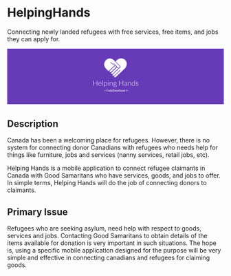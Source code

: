 # HelpingHands
Connecting newly landed refugees with free services, free items, and jobs they can apply for.

![Image of HelpingHands](https://github.com/CodeDoesGood/HelpingHands/blob/master/art-work/SocialBanners/HelpingHands_banner.png)

## Description
Canada has been a welcoming place for refugees. However, there is no system for connecting donor Canadians with refugees who needs help for things like furniture, jobs and services (nanny services, retail jobs, etc). 

Helping Hands is a mobile application to connect refugee claimants in Canada with Good Samaritans who have services, goods, and jobs to offer. In simple terms, Helping Hands will do the job of connecting donors to claimants.

## Primary Issue
Refugees who are seeking asylum, need help with respect to goods, services and jobs. Contacting Good Samaritans to obtain details of the items available for donation is very important in such situations. The hope is, using a specific mobile application designed for the purpose will be very simple and effective in connecting canadians and refugees for claiming goods. 


